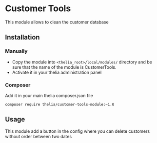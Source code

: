 # Customer Tools

This module allows to clean the customer database

## Installation

### Manually

* Copy the module into ```<thelia_root>/local/modules/``` directory and be sure that the name of the module is CustomerTools.
* Activate it in your thelia administration panel

### Composer

Add it in your main thelia composer.json file

```
composer require thelia/customer-tools-module:~1.0
```

## Usage

This module add a button in the config where you can delete customers without order between two dates
